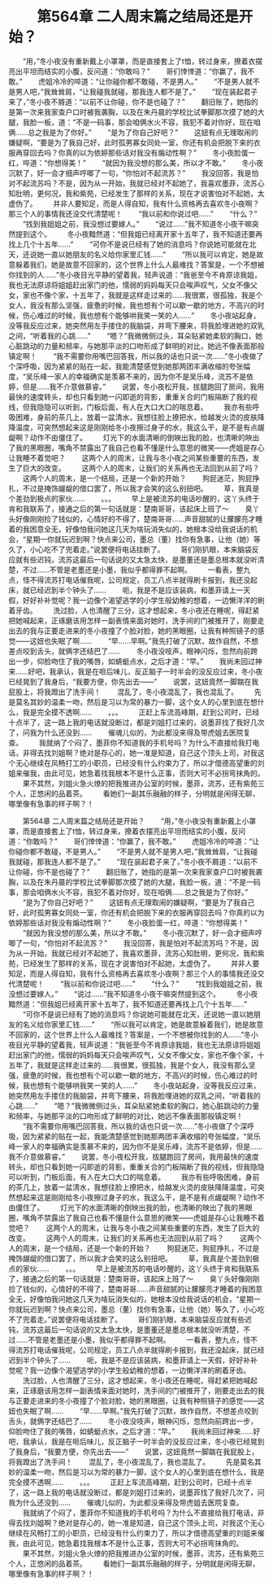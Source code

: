 # 　　第564章 二人周末篇之结局还是开始？
　　“用，”冬小夜没有重新戴上小罩罩，而是直接套上了t恤，转过身来，撩着衣摆亮出平坦而结实的小腹，反问道：“你敢吗？”
　　哥们悻悻道：“你赢了，我不敢。”
　　虎姐冷冷的啐道：“让你碰你都不敢碰，不是男人。”
　　“不是男人就不是男人吧，”我耸耸肩，“让我碰我就碰，那我连人都不是了。”
　　“现在装起君子来了，”冬小夜不屑道：“以前不让你碰，你不是也碰了？”
　　翻旧账了，她指的是第一次来我家查户口时被我袭胸，以及在朱丹晨的学校比试拳脚那次摸了她的大腿，我脸一板，道：“不是一码事，那会咱俩水火不容，我犯不着对你好，现在咱俩……总之我是为了你好。”
　　“是为了你自己好吧？”
　　这妞有点无理取闹的嫌疑啊，“要是为了我自己好，此时孤男寡女同处一室，你还有机会把脱下来的衣服再穿回去吗？你真的以为依婷那些话对我没有煽动性啊？”
　　冬小夜脸蛋一红，啐道：“你想得美！”
　　“就因为我没想的那么美，所以才不敢。”
　　冬小夜沉默了，好一会才细声哼唧了一句，“你怕对不起流苏？”
　　我没回答，我是怕对不起流苏吗？不是，因为从一开始，我就已经对不起她了，我喜欢墨菲，流苏心知肚明，更何况，我和紫苑，已经发生了那样的关系，现在才说害怕对不起她，太虚伪了。
　　并非人要知足，而是人得自知，我有什么资格再去喜欢冬小夜啊？那三个人的事情我还没交代清楚呢！
　　“我以前和你说过吧……”
　　“什么？”
　　“找到我姐姐之前，我没想过要嫁人。”
　　“说过……”我不知道冬小夜干嘛突然提到这个。
　　冬小夜黯然道：“但我姐已经离开家十五年了，我不知道还要再找上几个十五年……”
　　“可你不是说已经有了她的消息吗？你说她可能就在北天，还说她一直以她朋友的名义给你家里汇钱……”
　　“所以我可以肯定，她是故意躲着我们，她是故意不回家的，这个世界上什么人最难找？答案是，一个不想被你找到的人……”冬小夜目光平静的望着我，轻声说道：“我爸至今不肯原谅我姐，我也无法原谅将姐姐赶出家门的他，懦弱的妈妈每天只会唉声叹气，父女不像父女，家也不像个家，十五年了，我就是这样走过来的……我很累，很孤独，我是个女人，我没有那么坚强，疲惫的时候，我也想有个可以歇一歇的地方，不高兴的时候，伤心难过的时候，我也想有个能够哄我笑一笑的人……”
　　冬小夜站起身，没等我反应过来，她突然用左手搂住的我脑袋，并弯下腰来，将我脸埋进她的双乳之间，“听着我的心跳……”
　　“嗯？”我微微侧过头，耳朵贴紧她柔软的胸口，她心脏跳动的力量和频率，与她那平淡的口吻形成了鲜明的对比，她远不像表面那般镇定啊！
　　“我不需要你用嘴巴回答我，所以我的话也只说一次……”冬小夜做了个深呼吸，因为紧紧的贴在一起，我能清楚感觉到她那两团丰满收缩的夸张幅度，“吴乐峰一家人的幸福确实是羡慕不来的，因为你不是吴乐峰，流苏不是依婷，但是……我不介意做慕睿。”
　　说罢，冬小夜松开我，拔腿跑回了房间，我用最快的速度转头，却也只看到她一闪即逝的背影，重重关合的门板隔断了我的视线，但我隐隐可以听到，门板后面，有人在大口大口的喘息着。
　　我亦有些呼吸困难，身前的茶几上，放着一盆清水，我想往脸上撩把水，给越发火烫的皮肤降降温度，可突然想起来这是刚刚给冬小夜擦过身子的水，我这么干，是不是有点龌龊啊？动作不由僵住了。
　　灯光下的水面清晰的倒映出我的脸，也清晰的映出了我的黑眼圈，嘴角不禁露出了我自己也看不懂是什么意思的微笑——虎姐是存心让我睡不着觉吧？
　　这两个人的周末，让我与冬小夜之间某些重要的东西，发生了巨大的改变。
　　这两个人的周末，让我们的关系再也无法回到从前了吗？
　　这两个人的周末，是一个结局，还是一个新的开始？
　　狗屁迷茫，狗屁挣扎，不过是掩饰龌龊的借口罢了，所以我才会笑的这么别扭吧。
　　草，我真是个差劲到极点的家伙……
　　。。。
　　早上是被流苏的电话吵醒的，这丫头终于肯和我联系了，接通之后的第一句话就是：楚南哥哥，该起床上班了～
　　臭丫头好像刚刚捡了钱似的，心情好的不得了，楚南哥哥……声音甜腻的让朦朦亮才睡着的我困意全无，好像怕我问她这几天为啥玩消失似的，她根本没给我说话的机会，“星期一你就玩迟到啊？快点来公司，墨总（董）找你有急事，让他（她）等久了，小心吃不了兜着走。”说罢便将电话挂断了。
　　哥们刚扒眼，本来脑袋反应就有些迟钝，流苏这最后一句话说的又太急太快，是墨董还是墨总根本就没听清楚，不过……不管是老墨还是小墨，我似乎都得罪不起啊。
　　一看表，整九点，怪不得流苏打电话催我呢，公司规定，员工八点半就得刷卡报到，我还没起床，就已经迟到半个钟头了……
　　呃，我是不是应该装病，和墨菲请上一天假，好好补补觉呢？我一边像个渴望逃学的小学生般幼稚的想着，一边懒洋洋的刷着牙齿。
　　洗过脸，人也清醒了三分，这才想起来，冬小夜还在睡呢，得赶紧把她喊起来，正琢磨该用怎样一副表情来面对她时，洗手间的门被推开了，刚要走出去的我与正要走进来的冬小夜撞了个脸对脸，她的黑眼圈，让我有种照镜子的感觉——这妞也失眠了啊……
　　“早……早啊。”我先打破了沉默，故作自然，不想差点咬到舌头，就俩字还结巴了……
　　冬小夜没吱声，眼神闪烁，忽然向前跨出一步，仰脸吻住了我的嘴唇，如蜻蜓点水，之后才道：“早。”
　　我尚未回过神来……好吧，我承认，我是在咂后味儿，反正脑子一时半会的没反应过来，冬小夜已经晃到了我身后，“我要方便，你先出去——”
　　说罢，这妞竟然一脚踹在我屁股上，将我蹬出了洗手间！
　　混乱了，冬小夜混乱了，我也混乱了。
　　先是莫名其妙的温柔一吻，然后是习以为常的暴力一脚，这个女人的心里到底在想什么，我是完全摸不透啊……
　　。。。
　　正赶上车流高峰期，赶到公司时，已经十点半了，这一路上我的电话就没断过，都是刘姐打过来的，说墨菲找了我好几次了，问我为什么还没到……
　　催魂儿似的，为此都没来得及带虎姐去医院复查。
　　我就纳了个闷了，墨菲你不知道我的手机号吗？为什么不直接给我打电话，非得去找刘姐啊？绝对是存心的，她一准是知道，自己这个顶头上司，对我这个无心继续在风畅打工的小职员，已经没有什么约束力了，所以才借德高望重的刘姐来催我，由此可见，她急着找我根本不是什么正事，否则大可不必拐弯抹角的。
　　果不其然，刘姐火急火燎的把我推进办公室的时候，墨菲，流苏，还有紫苑三个人，正悠闲的品着茶。
　　看她们一副其乐融融的样子，分明就是闲得无聊，哪里像有急事的样子啊？！

　　第564章 二人周末篇之结局还是开始？
　　“用，”冬小夜没有重新戴上小罩罩，而是直接套上了t恤，转过身来，撩着衣摆亮出平坦而结实的小腹，反问道：“你敢吗？”
　　哥们悻悻道：“你赢了，我不敢。”
　　虎姐冷冷的啐道：“让你碰你都不敢碰，不是男人。”
　　“不是男人就不是男人吧，”我耸耸肩，“让我碰我就碰，那我连人都不是了。”
　　“现在装起君子来了，”冬小夜不屑道：“以前不让你碰，你不是也碰了？”
　　翻旧账了，她指的是第一次来我家查户口时被我袭胸，以及在朱丹晨的学校比试拳脚那次摸了她的大腿，我脸一板，道：“不是一码事，那会咱俩水火不容，我犯不着对你好，现在咱俩……总之我是为了你好。”
　　“是为了你自己好吧？”
　　这妞有点无理取闹的嫌疑啊，“要是为了我自己好，此时孤男寡女同处一室，你还有机会把脱下来的衣服再穿回去吗？你真的以为依婷那些话对我没有煽动性啊？”
　　冬小夜脸蛋一红，啐道：“你想得美！”
　　“就因为我没想的那么美，所以才不敢。”
　　冬小夜沉默了，好一会才细声哼唧了一句，“你怕对不起流苏？”
　　我没回答，我是怕对不起流苏吗？不是，因为从一开始，我就已经对不起她了，我喜欢墨菲，流苏心知肚明，更何况，我和紫苑，已经发生了那样的关系，现在才说害怕对不起她，太虚伪了。
　　并非人要知足，而是人得自知，我有什么资格再去喜欢冬小夜啊？那三个人的事情我还没交代清楚呢！
　　“我以前和你说过吧……”
　　“什么？”
　　“找到我姐姐之前，我没想过要嫁人。”
　　“说过……”我不知道冬小夜干嘛突然提到这个。
　　冬小夜黯然道：“但我姐已经离开家十五年了，我不知道还要再找上几个十五年……”
　　“可你不是说已经有了她的消息吗？你说她可能就在北天，还说她一直以她朋友的名义给你家里汇钱……”
　　“所以我可以肯定，她是故意躲着我们，她是故意不回家的，这个世界上什么人最难找？答案是，一个不想被你找到的人……”冬小夜目光平静的望着我，轻声说道：“我爸至今不肯原谅我姐，我也无法原谅将姐姐赶出家门的他，懦弱的妈妈每天只会唉声叹气，父女不像父女，家也不像个家，十五年了，我就是这样走过来的……我很累，很孤独，我是个女人，我没有那么坚强，疲惫的时候，我也想有个可以歇一歇的地方，不高兴的时候，伤心难过的时候，我也想有个能够哄我笑一笑的人……”
　　冬小夜站起身，没等我反应过来，她突然用左手搂住的我脑袋，并弯下腰来，将我脸埋进她的双乳之间，“听着我的心跳……”
　　“嗯？”我微微侧过头，耳朵贴紧她柔软的胸口，她心脏跳动的力量和频率，与她那平淡的口吻形成了鲜明的对比，她远不像表面那般镇定啊！
　　“我不需要你用嘴巴回答我，所以我的话也只说一次……”冬小夜做了个深呼吸，因为紧紧的贴在一起，我能清楚感觉到她那两团丰满收缩的夸张幅度，“吴乐峰一家人的幸福确实是羡慕不来的，因为你不是吴乐峰，流苏不是依婷，但是……我不介意做慕睿。”
　　说罢，冬小夜松开我，拔腿跑回了房间，我用最快的速度转头，却也只看到她一闪即逝的背影，重重关合的门板隔断了我的视线，但我隐隐可以听到，门板后面，有人在大口大口的喘息着。
　　我亦有些呼吸困难，身前的茶几上，放着一盆清水，我想往脸上撩把水，给越发火烫的皮肤降降温度，可突然想起来这是刚刚给冬小夜擦过身子的水，我这么干，是不是有点龌龊啊？动作不由僵住了。
　　灯光下的水面清晰的倒映出我的脸，也清晰的映出了我的黑眼圈，嘴角不禁露出了我自己也看不懂是什么意思的微笑——虎姐是存心让我睡不着觉吧？
　　这两个人的周末，让我与冬小夜之间某些重要的东西，发生了巨大的改变。
　　这两个人的周末，让我们的关系再也无法回到从前了吗？
　　这两个人的周末，是一个结局，还是一个新的开始？
　　狗屁迷茫，狗屁挣扎，不过是掩饰龌龊的借口罢了，所以我才会笑的这么别扭吧。
　　草，我真是个差劲到极点的家伙……
　　。。。
　　早上是被流苏的电话吵醒的，这丫头终于肯和我联系了，接通之后的第一句话就是：楚南哥哥，该起床上班了～
　　臭丫头好像刚刚捡了钱似的，心情好的不得了，楚南哥哥……声音甜腻的让朦朦亮才睡着的我困意全无，好像怕我问她这几天为啥玩消失似的，她根本没给我说话的机会，“星期一你就玩迟到啊？快点来公司，墨总（董）找你有急事，让他（她）等久了，小心吃不了兜着走。”说罢便将电话挂断了。
　　哥们刚扒眼，本来脑袋反应就有些迟钝，流苏这最后一句话说的又太急太快，是墨董还是墨总根本就没听清楚，不过……不管是老墨还是小墨，我似乎都得罪不起啊。
　　一看表，整九点，怪不得流苏打电话催我呢，公司规定，员工八点半就得刷卡报到，我还没起床，就已经迟到半个钟头了……
　　呃，我是不是应该装病，和墨菲请上一天假，好好补补觉呢？我一边像个渴望逃学的小学生般幼稚的想着，一边懒洋洋的刷着牙齿。
　　洗过脸，人也清醒了三分，这才想起来，冬小夜还在睡呢，得赶紧把她喊起来，正琢磨该用怎样一副表情来面对她时，洗手间的门被推开了，刚要走出去的我与正要走进来的冬小夜撞了个脸对脸，她的黑眼圈，让我有种照镜子的感觉——这妞也失眠了啊……
　　“早……早啊。”我先打破了沉默，故作自然，不想差点咬到舌头，就俩字还结巴了……
　　冬小夜没吱声，眼神闪烁，忽然向前跨出一步，仰脸吻住了我的嘴唇，如蜻蜓点水，之后才道：“早。”
　　我尚未回过神来……好吧，我承认，我是在咂后味儿，反正脑子一时半会的没反应过来，冬小夜已经晃到了我身后，“我要方便，你先出去——”
　　说罢，这妞竟然一脚踹在我屁股上，将我蹬出了洗手间！
　　混乱了，冬小夜混乱了，我也混乱了。
　　先是莫名其妙的温柔一吻，然后是习以为常的暴力一脚，这个女人的心里到底在想什么，我是完全摸不透啊……
　　。。。
　　正赶上车流高峰期，赶到公司时，已经十点半了，这一路上我的电话就没断过，都是刘姐打过来的，说墨菲找了我好几次了，问我为什么还没到……
　　催魂儿似的，为此都没来得及带虎姐去医院复查。
　　我就纳了个闷了，墨菲你不知道我的手机号吗？为什么不直接给我打电话，非得去找刘姐啊？绝对是存心的，她一准是知道，自己这个顶头上司，对我这个无心继续在风畅打工的小职员，已经没有什么约束力了，所以才借德高望重的刘姐来催我，由此可见，她急着找我根本不是什么正事，否则大可不必拐弯抹角的。
　　果不其然，刘姐火急火燎的把我推进办公室的时候，墨菲，流苏，还有紫苑三个人，正悠闲的品着茶。
　　看她们一副其乐融融的样子，分明就是闲得无聊，哪里像有急事的样子啊？！
